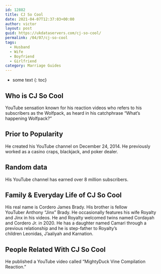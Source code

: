 ```yaml
---
id: 12882
title: CJ So Cool
date: 2021-04-07T12:37:03+00:00
author: victor
layout: post
guid: https://ukdataservers.com/cj-so-cool/
permalink: /04/07/cj-so-cool
tags:
  - Husband
  - Wife
  - Boyfriend
  - Girlfriend
category: Marriage Guides
---
```


* some text
{: toc}


## Who is CJ So Cool



YouTube sensation known for his reaction videos who refers to his subscribers as the Wolfpack, as heard in his catchphrase &#8220;What&#8217;s happening Wolfpack?&#8221; 

                
                
                
## Prior to Popularity



He created his YouTube channel on December 24, 2014. He previously worked as a casino craps, blackjack, and poker dealer. 

                
                
                
## Random data



His YouTube channel has earned over 8 million subscribers. 

                
                
                
## Family & Everyday Life of CJ So Cool



His real name is Cordero James Brady. His brother is fellow YouTuber Anthony &#8220;Jinx&#8221; Brady. He occasionally features his wife Royalty and Jinx in his videos. He and Royalty welcomed twins named Cordayah and Cordero Jr. in 2020. He has a daughter named Camari through a previous relationship and he is step-father to Royalty&#8217;s children Leonidas, J&#8217;aaliyah and Karnation.   

                
                
                
## People Related With CJ So Cool



He published a YouTube video called &#8220;MightyDuck Vine Compilation Reaction.&#8221; 

                
              
            
          
          
          